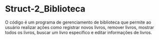 # Struct-2_Biblioteca
O código é um programa de gerenciamento de biblioteca que permite ao usuário realizar ações como registrar novos livros, remover livros, mostrar todos os livros, buscar um livro específico e editar informações de livros.
